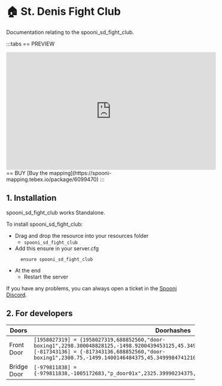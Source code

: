 # 🏠 St. Denis Fight Club
Documentation relating to the spooni_sd_fight_club.

:::tabs
== PREVIEW
<iframe width="560" height="315" src="https://www.youtube.com/embed/HnkByBxKKdE?si=tx9ePguHCnZsUcT8" frameborder="0" allow="accelerometer; autoplay; clipboard-write; encrypted-media; gyroscope; picture-in-picture; web-share" allowfullscreen></iframe>
== BUY
[Buy the mapping](https://spooni-mapping.tebex.io/package/6099470)
:::

## 1. Installation
spooni_sd_fight_club works Standalone.  

To install spooni_sd_fight_club:
- Drag and drop the resource into your resources folder
  - `spooni_sd_fight_club`
- Add this ensure in your server.cfg
  ```
    ensure spooni_sd_fight_club
  ```
- At the end
  - Restart the server

If you have any problems, you can always open a ticket in the [Spooni Discord](https://discord.gg/spooni).

## 2. For developers
| Doors                     | Doorhashes
|---------------------------|----------------------------------------------------------------------------------|
| Front Door                | `[1958027319] = {1958027319,688852560,"door-boxing1",2298.300048828125,-1498.9200439453125,45.34999847412109}` <br> `[-817343136] = {-817343136,688852560,"door-boxing1",2300.75,-1499.1400146484375,45.34999847412109}`
| Bridge Door               | `[-979811838] = {-979811838,-1005172683,"p_door01x",2325.39990234375,-1544.1099853515625,45.11000061035156}`
